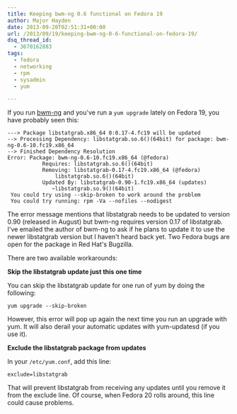 ```yaml
---
title: Keeping bwm-ng 0.6 functional on Fedora 19
author: Major Hayden
date: 2013-09-20T02:51:31+00:00
url: /2013/09/19/keeping-bwm-ng-0-6-functional-on-fedora-19/
dsq_thread_id:
  - 3670162883
tags:
  - fedora
  - networking
  - rpm
  - sysadmin
  - yum

---
```

If you run [bwm-ng][1] and you've run a `yum upgrade` lately on Fedora 19, you have probably seen this:

```
---> Package libstatgrab.x86_64 0:0.17-4.fc19 will be updated
--> Processing Dependency: libstatgrab.so.6()(64bit) for package: bwm-ng-0.6-10.fc19.x86_64
--> Finished Dependency Resolution
Error: Package: bwm-ng-0.6-10.fc19.x86_64 (@fedora)
           Requires: libstatgrab.so.6()(64bit)
           Removing: libstatgrab-0.17-4.fc19.x86_64 (@fedora)
               libstatgrab.so.6()(64bit)
           Updated By: libstatgrab-0.90-1.fc19.x86_64 (updates)
              ~libstatgrab.so.9()(64bit)
 You could try using --skip-broken to work around the problem
 You could try running: rpm -Va --nofiles --nodigest
```

The error message mentions that libstatgrab needs to be updated to version 0.90 (released in August) but bwm-ng requires version 0.17 of libstatgrab. I've emailed the author of bwm-ng to ask if he plans to update it to use the newer libstatgrab version but I haven't heard back yet. Two Fedora bugs are open for the package in Red Hat's Bugzilla.

There are two available workarounds:

**Skip the libstatgrab update just this one time**

You can skip the libstatgrab update for one run of yum by doing the following:

```
yum upgrade --skip-broken
```

However, this error will pop up again the next time you run an upgrade with yum. It will also derail your automatic updates with yum-updatesd (if you use it).

**Exclude the libstatgrab package from updates**

In your `/etc/yum.conf`, add this line:

```
exclude=libstatgrab
```

That will prevent libstatgrab from receiving any updates until you remove it from the exclude line. Of course, when Fedora 20 rolls around, this line could cause problems.

 [1]: http://www.gropp.org/?id=projects&sub=bwm-ng
